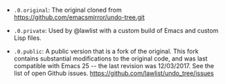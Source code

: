 *  `.0.original`:  The original cloned from https://github.com/emacsmirror/undo-tree.git

*  `.0.private`:  Used by @lawlist with a custom build of Emacs and custom Lisp files.

*  `.0.public`:  A public version that is a fork of the original.  This fork contains substantial modifications to the original code, and was last compatible with Emacs 25 -- the last revision was 12/03/2017.  See the list of open Github issues.  https://github.com/lawlist/undo_tree/issues
